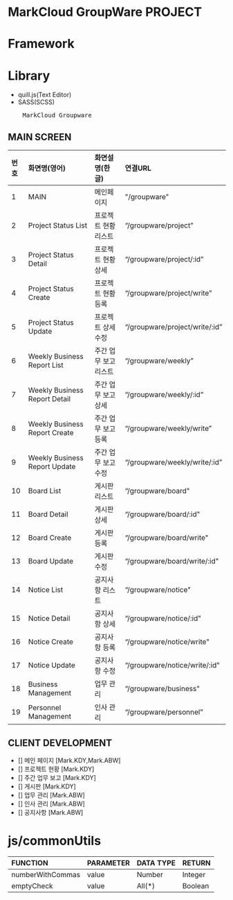 # MarkCloud GroupWare PROJECT

# Framework

# Library

- quill.js(Text Editor)
- SASS(SCSS)

<pre>
    MarkCloud Groupware
</pre>

## MAIN SCREEN

| 번호 | 화면명(영어)                  | 화면설명(한글)        | 연결URL                        |
| :--- | :---------------------------- | :-------------------- | :----------------------------- |
| 1    | MAIN                          | 메인페이지            | "/groupware"                   |
| 2    | Project Status List           | 프로젝트 현황리스트   | “/groupware/project”           |
| 3    | Project Status Detail         | 프로젝트 현황 상세    | “/groupware/project/:id”       |
| 4    | Project Status Create         | 프로젝트 현황 등록    | “/groupware/project/write”     |
| 5    | Project Status Update         | 프로젝트 상세 수정    | “/groupware/project/write/:id” |
| 6    | Weekly Business Report List   | 주간 업무 보고 리스트 | “/groupware/weekly”            |
| 7    | Weekly Business Report Detail | 주간 업무 보고 상세   | “/groupware/weekly/:id”        |
| 8    | Weekly Business Report Create | 주간 업무 보고 등록   | “/groupware/weekly/write”      |
| 9    | Weekly Business Report Update | 주간 업무 보고 수정   | “/groupware/weekly/write/:id”  |
| 10   | Board List                    | 게시판 리스트         | “/groupware/board"             |
| 11   | Board Detail                  | 게시판 상세           | “/groupware/board/:id"         |
| 12   | Board Create                  | 게시판 등록           | “/groupware/board/write"       |
| 13   | Board Update                  | 게시판 수정           | “/groupware/board/write/:id"   |
| 14   | Notice List                   | 공지사항 리스트       | “/groupware/notice"            |
| 15   | Notice Detail                 | 공지사항 상세         | “/groupware/notice/:id"        |
| 16   | Notice Create                 | 공지사항 등록         | “/groupware/notice/write"      |
| 17   | Notice Update                 | 공지사항 수정         | “/groupware/notice/write/:id"  |
| 18   | Business Management           | 업무 관리             | “/groupware/business"          |
| 19   | Personnel Management          | 인사 관리             | “/groupware/personnel”         |

## CLIENT DEVELOPMENT

- [] 메인 페이지 [Mark.KDY,Mark.ABW]
- [] 프로젝트 현황 [Mark.KDY]
- [] 주간 업무 보고 [Mark.KDY]
- [] 게시판 [Mark.KDY]
- [] 업무 관리 [Mark.ABW]
- [] 인사 관리 [Mark.ABW]
- [] 공지사항 [Mark.ABW]

# js/commonUtils

| FUNCTION         | PARAMETER | DATA TYPE | RETURN  |
| :--------------- | :-------- | :-------- | :------ |
| numberWithCommas | value     | Number    | Integer |
| emptyCheck       | value     | All(\*)   | Boolean |
